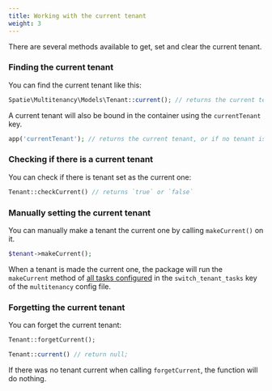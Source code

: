 ```yaml
---
title: Working with the current tenant
weight: 3
---
```


There are several methods available to get, set and clear the current tenant.

### Finding the current tenant

You can find the current tenant like this:

```php
Spatie\Multitenancy\Models\Tenant::current(); // returns the current tenant, or if no tenant is current, `null`
```

A current tenant will also be bound in the container using the `currentTenant` key.

```php
app('currentTenant'); // returns the current tenant, or if no tenant is current, `null`
```

### Checking if there is a current tenant

You can check if there is tenant set as the current one:

```php
Tenant::checkCurrent() // returns `true` or `false`
```

### Manually setting the current tenant

You can manually make a tenant the current one by calling `makeCurrent()` on it.

```php
$tenant->makeCurrent();
```

When a tenant is made the current one, the package will run the `makeCurrent` method of [all tasks configured](/docs/laravel-multitenancy/v3/using-tasks-to-prepare-the-environment/overview/) in the `switch_tenant_tasks` key of the `multitenancy` config file.

### Forgetting the current tenant

You can forget the current tenant:

```php
Tenant::forgetCurrent();

Tenant::current() // return null;
```

If there was no tenant current when calling `forgetCurrent`, the function will do nothing.
